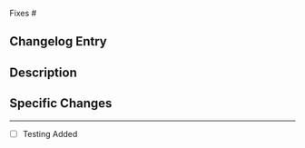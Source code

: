 Fixes #<!-- If this addresses a specific issue, please provide the issue number here -->

## Changelog Entry

<!-- Please paste your new entry from CHANGELOG.MD here -->

## Description

<!-- Please discuss the changes you have worked on. What do the changes do; why is this PR needed? -->

## Specific Changes

<!-- Please list the changes in a concise manner. -->

---

-  [ ] Testing Added
   <!-- If you are adding a new feature to a library, you must include tests for your new code. -->
